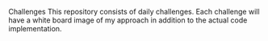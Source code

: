 Challenges
This repository consists of daily challenges. Each challenge will have a white board image of my approach in addition to the actual code implementation.
